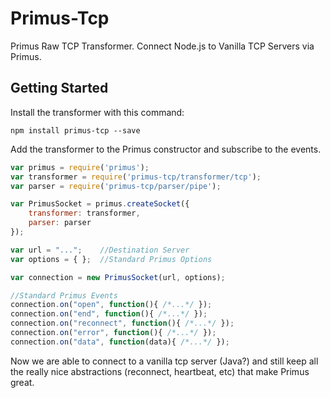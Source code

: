 Primus-Tcp
=======

Primus Raw TCP Transformer.
Connect Node.js to Vanilla TCP Servers via Primus.

## Getting Started
Install the transformer with this command:

```shell
npm install primus-tcp --save
```

Add the transformer to the Primus constructor and subscribe to the events.

```javascript
var primus = require('primus');
var transformer = require('primus-tcp/transformer/tcp');
var parser = require('primus-tcp/parser/pipe');

var PrimusSocket = primus.createSocket({
    transformer: transformer,
    parser: parser
});

var url = "...";    //Destination Server
var options = { };  //Standard Primus Options

var connection = new PrimusSocket(url, options);

//Standard Primus Events
connection.on("open", function(){ /*...*/ });
connection.on("end", function(){ /*...*/ });
connection.on("reconnect", function(){ /*...*/ });
connection.on("error", function(){ /*...*/ });
connection.on("data", function(data){ /*...*/ });
```

Now we are able to connect to a vanilla tcp server (Java?) and still keep all the really nice abstractions (reconnect, heartbeat, etc) that make Primus great.

